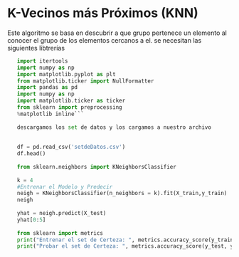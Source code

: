 # K-Vecinos más Próximos (KNN)

Este algoritmo se basa en descubrir a que grupo pertenece un elemento al conocer el grupo de los elementos 
cercanos a el. 
se necesitan las siguientes libtrerías 
``` python
   import itertools
   import numpy as np
   import matplotlib.pyplot as plt
   from matplotlib.ticker import NullFormatter
   import pandas as pd
   import numpy as np
   import matplotlib.ticker as ticker
   from sklearn import preprocessing
   %matplotlib inline```
   
   descargamos los set de datos y los cargamos a nuestro archivo 
   
   
   df = pd.read_csv('setdeDatos.csv')
   df.head()
   
   from sklearn.neighbors import KNeighborsClassifier
   
   k = 4
   #Entrenar el Modelo y Predecir  
   neigh = KNeighborsClassifier(n_neighbors = k).fit(X_train,y_train)
   neigh
   
   yhat = neigh.predict(X_test)
   yhat[0:5]
   
   from sklearn import metrics
   print("Entrenar el set de Certeza: ", metrics.accuracy_score(y_train, neigh.predict(X_train)))
   print("Probar el set de Certeza: ", metrics.accuracy_score(y_test, yhat))

